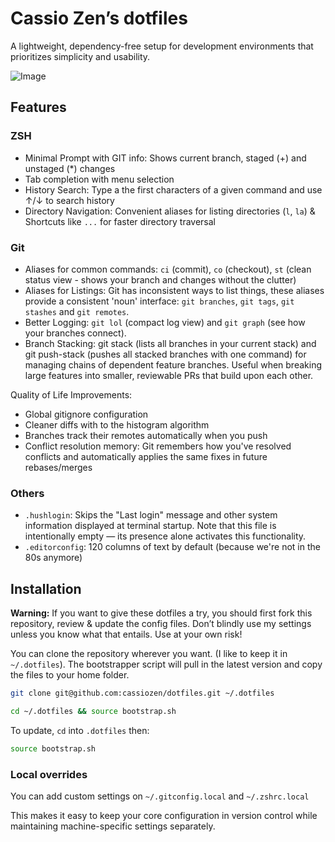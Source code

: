 
# Cassio Zen’s dotfiles

A lightweight, dependency-free setup for development environments that prioritizes simplicity and usability.

![Image](https://github.com/user-attachments/assets/ea748cdd-0a4d-4178-a490-4abf9a79ec2f)

## Features

### ZSH

- Minimal Prompt with GIT info: Shows current branch, staged (+) and unstaged (*) changes
- Tab completion with menu selection
- History Search: Type a the first characters of a given command and use ↑/↓ to search history
- Directory Navigation: Convenient aliases for listing directories (`l`, `la`) & Shortcuts like `...` for faster directory traversal

### Git

- Aliases for common commands: `ci` (commit), `co` (checkout), `st` (clean status view - shows your branch and changes without the clutter)
- Aliases for Listings: Git has inconsistent ways to list things, these aliases provide a consistent 'noun' interface: `git branches`, `git tags`, `git stashes` and `git remotes`.
- Better Logging: `git lol` (compact log view) and `git graph` (see how your branches connect).
- Branch Stacking: git stack (lists all branches in your current stack) and git push-stack (pushes all stacked branches with one command) for managing chains of dependent feature branches. Useful when breaking large features into smaller, reviewable PRs that build upon each other.

Quality of Life Improvements:

- Global gitignore configuration
- Cleaner diffs with to the histogram algorithm
- Branches track their remotes automatically when you push
- Conflict resolution memory: Git remembers how you've resolved conflicts and automatically applies the same fixes in future rebases/merges

### Others

- `.hushlogin`:  Skips the "Last login" message and other system information displayed at terminal startup. Note that this file is intentionally empty — its presence alone activates this functionality.
- `.editorconfig`: 120 columns of text by default (because we're not in the 80s anymore)

## Installation

**Warning:** If you want to give these dotfiles a try, you should first fork this repository, review & update the config files. Don’t blindly use my settings unless you know what that entails. Use at your own risk!

You can clone the repository wherever you want. (I like to keep it in `~/.dotfiles`). The bootstrapper script will pull in the latest version and copy the files to your home folder.

```zsh
git clone git@github.com:cassiozen/dotfiles.git ~/.dotfiles
```
```zsh
cd ~/.dotfiles && source bootstrap.sh
```

To update, `cd` into `.dotfiles` then:

```zsh
source bootstrap.sh
```

### Local overrides

You can add custom settings on `~/.gitconfig.local` and `~/.zshrc.local`

This makes it easy to keep your core configuration in version control while maintaining machine-specific settings separately.
